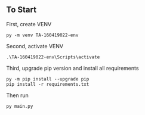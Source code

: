 ## To Start
First, create VENV
```
py -m venv TA-160419022-env
```

Second, activate VENV
```
.\TA-160419022-env\Scripts\activate
```

Third, upgrade pip version and install all requirements
```
py -m pip install --upgrade pip
pip install -r requirements.txt
```

Then run
```
py main.py
```